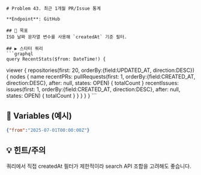     # Problem 43. 최근 1개월 PR/Issue 통계

    **Endpoint**: GitHub

    ## 🎯 목표
    ISO 날짜 문자열 변수를 사용해 `createdAt` 기준 필터.

    ## ▶ 스타터 쿼리
    ```graphql
    query RecentStats($from: DateTime!) {
  viewer {
    repositories(first: 20, orderBy:{field:UPDATED_AT, direction:DESC}) {
      nodes {
        name
        recentPRs: pullRequests(first: 1, orderBy:{field:CREATED_AT, direction:DESC}, after: null, states: OPEN) {
          totalCount
        }
        recentIssues: issues(first: 1, orderBy:{field:CREATED_AT, direction:DESC}, after: null, states: OPEN) {
          totalCount
        }
      }
    }
  }
}
    ```
## 🔧 Variables (예시)
```json
{"from":"2025-07-01T00:00:00Z"}
```
## 💡 힌트/주의
쿼리에서 직접 createdAt 필터가 제한적이라 search API 조합을 고려해도 좋습니다.

